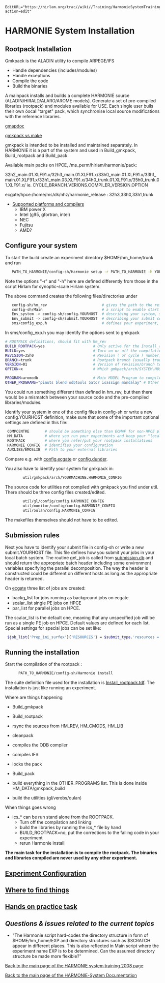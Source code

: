 ```@meta
EditURL="https://hirlam.org/trac//wiki//Training/HarmonieSystemTraining2008/Lecture/Installation?action=edit"
```

# HARMONIE System Installation

## Rootpack Installation

Gmkpack is the ALADIN utility to compile ARPEGE/IFS

 - Handle dependencies (includes/modules)
 - Handle exceptions
 - Compile the code
 - Build the binaries

A mainpack installs and builds a complete HARMONIE source (ALADIN/HIRALD/ALARO/AROME models). Generate a set of pre-compiled libraries (rootpack) and modules available for USE. 
Each single user buils their own  öocal "target" pack, which synchronise local source modifications with the reference libraries.  

[gmapdoc](http://www.cnrm.meteo.fr/gmapdoc/spip.php?page=recherche&recherche=gmkpack)

[gmkpack vs make](../../../Gmkpack_vs_Make.md)


gmkpack is intended to be installed and maintained separately. In HARMONIE it is a part of the system and used in Build_gmkpack, Build_rootpack and Build_pack

Available main packs on HPCE, /ms_perm/hirlam/harmonie/pack:

32h2_main.01.XLF91.x/32h3_main.01.XLF91.x/33h0_main.01.XLF91.x/33h1_main.01.XLF91.x/33h1_main.03.XLF91.x/34h0_trunk.01.XLF91.x/35h0_trunk.01.XLF91.x/
ie. CYCLE_BRANCH.VERIONS.COMPILER_VERSION.OPTION

ecgate/hpce:/home/ms/dk/nhz/harmonie_release : 32h3,33h0,33h1,trunk

 * [Supported platforms and compilers](https://hirlam.org/trac/browser/trunk/harmonie/util/gmkpack/arch)
    - IBM power X
    - Intel (g95, gfortran, intel)
    - NEC
    - Fujitsu
    - AMD?


## Configure your system

To start the build create an experiment directory $HOME/hm_home/trunk and run

```bash
   PATH_TO_HARMONIE/config-sh/Harmonie setup -r PATH_TO_HARMONIE -h YOURHOST
```

Note the options "-r" and "-h" here are defined differently from those in the script Hirlam for synoptic-scale Hirlam system.

The above command creates the following files/directories under
```bash
   config-sh/hm_rev                         # gives the path to the reference installation, similar to hl_rev in synoptic-Hirlam
   config-sh/Main                           # a script to enable start Harmonie, similar to Start in synoptic-Hirlam
   Env_system -> config-sh/config.YOURHOST  # describing your system, similar to Env_system in synoptic-Hirlam
   Env_submit -> config-sh/submit.YOURHOST  # describing your submit commands, comparable to submission.db in synoptic-Hirlam
   sms/config_exp.h                         # defines your experiment, comparable to Env_expdesc in synoptic-Hirlam
```


In sms/config_exp.h you may identify the options sent to gmkpack

```bash
# ROOTPACK definitions, should fit with hm_rev
BUILD_ROOTPACK=yes                      # Only active for the Install_rootpack playfile, (yes|no)
BUILD=yes                               # Turn on or off the compilation and binary build (yes|no)
REVISION=35h0                           # Revision ( or cycle ) number, has to be set even for the trunk!
BRANCH=trunk                            # Rootpack branch (usually trunk|main)
VERSION=01                              # Version of revision/branch to use
OPTION=x                                # Which gmkpack/arch/SYSTEM.HOST.OPTION file to use

PROGRAM=aromodb                         # Main MODEL Program to compile gmkpack
OTHER_PROGRAMS="pinuts blend odbtools bator ioassign mandalay" # Other things to compile with gmkpack
```

You could run something different than defined in hm_rev, but then there would be a mismatch between your source code and the pre-compiled libraries/modules.


Identify your system in one of the config files in config-sh or write a new config.YOURHOST definition, make sure that some of the important optional settings are defined in this file:
```bash
 COMPCENTRE       # should be something else than ECMWF for non-HPCE platform
 HM_DATA          # where you run your experiments and keep your "local" binaries
 ROOTPACK         # where you refer/put your rootpack installations
 HARMONIE_CONFIG  # identifies your configuration
 AUXLIBS/EMOSLIB  # Path to your external libraries
```

Compare e.g. with [config.ecgate](https://hirlam.org/trac/browser/trunk/harmonie/config-sh/config.ecgate) or [config.dunder](https://hirlam.org/trac/browser/trunk/harmonie/config-sh/config.dunder).

You also have to identify your system for gmkpack in:

```bash
        util/gmkpack/arch/YOURMACHINE.HARMONIE_CONFIG
```


The source code for utilities not compiled with gmkpack you find under util. There should be three config files created/edited.

```bash
        util/gl/config/config.HARMONIE_CONFIG
        util/monitor/config/config.HARMONIE_CONFIG
        util/oulan/config.HARMONIE_CONFIG
```

The makefiles themselves should not have to be edited.


## Submission rules

Next you have to identify your submit file in config-sh or write a new submit.YOURHOST file. This file defines how you submit your jobs in your local batch system. 
The routine get_job is called from [submission.db](https://hirlam.org/trac/browser/trunk/harmonie/scr/submission.db) and should return the appropriate batch header including some environment variables specifying the parallel decomposition. The way the header is constructed could be different on different hosts as long as the appropriate header is returned.

On [ecgate](https://hirlam.org/trac/browser/trunk/harmonie/config-sh/submit.ecgate) three list of jobs are created:
 * backg_list for jobs running as background jobs on ecgate
 * scalar_list single PE jobs on HPCE
 * par_list for parallel jobs on HPCE.

The scalar_list is the default one, meaning that any unspecified job will be run as a single PE job on HPCE. Default values are defined for each list. Special settings for special jobs can be set like:

```bash
 $job_list{'Prep_ini_surfex'}{'RESOURCES'} = $submit_type.'resources = ConsumableCPUs(1) ConsumableMemory(6000 MB)' ;
```



## Running the installation

Start the compilation of the rootpack :
```bash
      PATH_TO_HARMONIE/config-sh/Harmonie install
```

The suite definition file used for the installation is 
[Install_rootpack.tdf](https://hirlam.org/trac/browser/trunk/harmonie/msms/Install_rootpack.tdf). The installation is just like running an experiment.

Where are things happening

- Build_gmkpack 
- Build_rootpack
 - rsync the sources from HM_REV, HM_CMODS, HM_LIB
 - cleanpack
 - compiles the ODB compiler
 - compiles IFS
 - locks the pack

- Build_pack
 - build everything in the OTHER_PROGRAMS list. This is done inside HM_DATA/gmkpack_build
 - build the utilities (gl/verobs/oulan)

When things goes wrong

 - ics_* can be run stand alone from the ROOTPACK. 
   - Turn off the compilation and linking
   - build the libraries by running the ics_* file by hand
   - BUILD_ROOTPACK=no, put the corrections to the failing code in your experiment
   - rerun Harmonie install


**The main task for the installation is to compile the rootpack. The binaries and libraries compiled are never used by any other experiment.**

## [Experiment Configuration](../../../HirlamSystemDocumentation/Mesoscale/HarmonieScripts.md#smsconfig_exp.h)

## [Where to find things](../../../HarmonieSystemDocumentation/Harmonie-mSMS.md#Filestructure)

## [Hands on practice task](../../../HarmonieSystemTraining2008/Training/Installation.md)

## *Questions & issues related to the current topics* 
 * "The Harmonie script hard-codes the directory structure in form of $HOME/hm_home/EXP and directory structures such as $SCRATCH appear in different places. This is also reflected in Main script where the experiment name EXP is to be determined. Can the assumed directory structure be made more flexible?"

[ Back to the main page of the HARMONIE system training 2008 page](https://hirlam.org/trac/wiki/HarmonieSystemTraining2008)

[Back to the main page of the HARMONIE-System Documentation](https://hirlam.org/trac/wiki/HarmonieSystemDocumentation)